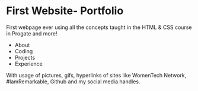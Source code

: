 # First Website- Portfolio

First webpage ever using all the concepts taught in the HTML & CSS course in Progate and more!

- About
- Coding
- Projects
- Experience

With usage of pictures, gifs, hyperlinks of sites like WomenTech Network, #IamRemarkable, Github and my social media handles. 
